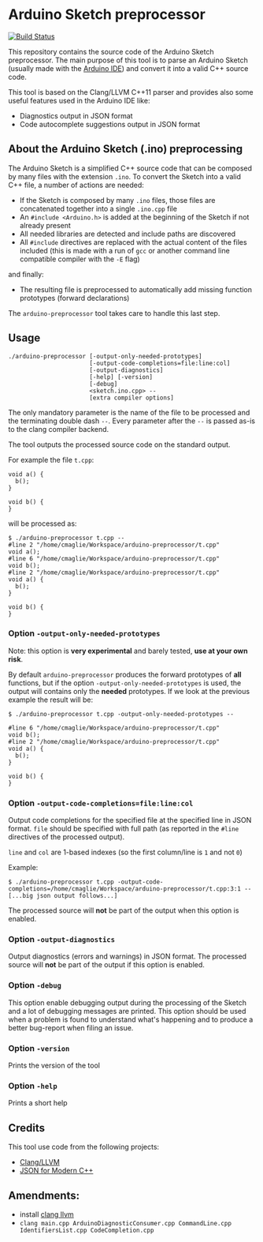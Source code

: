# Arduino Sketch preprocessor

[![Build Status](https://travis-ci.org/arduino/arduino-preprocessor.svg?branch=master)](https://travis-ci.org/arduino/arduino-preprocessor)

This repository contains the source code of the Arduino Sketch preprocessor.
The main purpose of this tool is to parse an Arduino Sketch (usually made with the [Arduino IDE](https://github.com/arduino/Arduino)) and convert it into a valid C++ source code.

This tool is based on the Clang/LLVM C++11 parser and provides also some useful features used in the Arduino IDE like:

* Diagnostics output in JSON format
* Code autocomplete suggestions output in JSON format

## About the Arduino Sketch (.ino) preprocessing

The Arduino Sketch is a simplified C++ source code that can be composed by many files with the extension `.ino`.
To convert the Sketch into a valid C++ file, a number of actions are needed:

* If the Sketch is composed by many `.ino` files, those files are concatenated together into a single `.ino.cpp` file
* An `#include <Arduino.h>` is added at the beginning of the Sketch if not already present
* All needed libraries are detected and include paths are discovered
* All `#include` directives are replaced with the actual content of the files included (this is made with a run of `gcc` or another command line compatible compiler with the `-E` flag)

and finally:

* The resulting file is preprocessed to automatically add missing function prototypes (forward declarations)

The `arduino-preprocessor` tool takes care to handle this last step.

## Usage

```
./arduino-preprocessor [-output-only-needed-prototypes]
                       [-output-code-completions=file:line:col]
                       [-output-diagnostics]
                       [-help] [-version]
                       [-debug]
                       <sketch.ino.cpp> --
                       [extra compiler options]
```

The only mandatory parameter is the name of the file to be processed and the terminating double dash `--`. Every parameter after the `--` is passed as-is to the clang compiler backend.

The tool outputs the processed source code on the standard output.

For example the file `t.cpp`:

```
void a() {
  b();
}

void b() {
}
```

will be processed as:

```
$ ./arduino-preprocessor t.cpp --
#line 2 "/home/cmaglie/Workspace/arduino-preprocessor/t.cpp"
void a();
#line 6 "/home/cmaglie/Workspace/arduino-preprocessor/t.cpp"
void b();
#line 2 "/home/cmaglie/Workspace/arduino-preprocessor/t.cpp"
void a() {
  b();
}

void b() {
}
```

### Option `-output-only-needed-prototypes`

Note: this option is **very experimental** and barely tested, **use at your own risk**.

By default `arduino-preprocessor` produces the forward prototypes of **all** functions, but if the option `-output-only-needed-prototypes` is used, the output will contains only the **needed** prototypes. If we look at the previous example the result will be:

```
$ ./arduino-preprocessor t.cpp -output-only-needed-prototypes --

#line 6 "/home/cmaglie/Workspace/arduino-preprocessor/t.cpp"
void b();
#line 2 "/home/cmaglie/Workspace/arduino-preprocessor/t.cpp"
void a() {
  b();
}

void b() {
}
```

### Option `-output-code-completions=file:line:col`

Output code completions for the specified file at the specified line in JSON format. `file` should be specified with full path (as reported in the `#line` directives of the processed output).

`line` and `col` are 1-based indexes (so the first column/line is `1` and not `0`)

Example:

```
$ ./arduino-preprocessor t.cpp -output-code-completions=/home/cmaglie/Workspace/arduino-preprocessor/t.cpp:3:1 --
[...big json output follows...]
```

The processed source will **not** be part of the output when this option is enabled.

### Option `-output-diagnostics`

Output diagnostics (errors and warnings) in JSON format. The processed source will **not** be part of the output if this option is enabled.

### Option `-debug`

This option enable debugging output during the processing of the Sketch and a lot of debugging messages are printed. This option should be used when a problem is found to understand what's happening and to produce a better bug-report when filing an issue.

### Option `-version`

Prints the version of the tool

### Option `-help`

Prints a short help

## Credits

This tool use code from the following projects:

- [Clang/LLVM](http://llvm.org)
- [JSON for Modern C++](https://github.com/nlohmann/json)

## Amendments:
- install [clang llvm](https://clang.llvm.org/get_started.html)
- `clang main.cpp ArduinoDiagnosticConsumer.cpp CommandLine.cpp IdentifiersList.cpp CodeCompletion.cpp`
